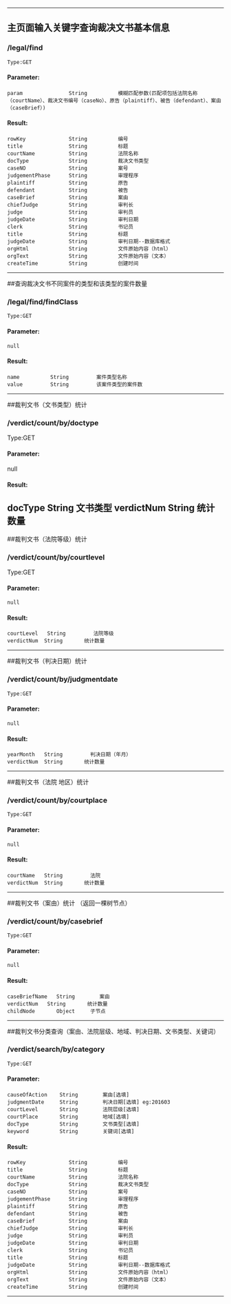 -----
## 主页面输入关键字查询裁决文书基本信息
### /legal/find
    Type:GET
#### Parameter:
    param               String          模糊匹配参数(匹配项包括法院名称（courtName）、裁决文书编号（caseNo）、原告（plaintiff）、被告（defendant）、案由（caseBrief）)
#### Result:
    rowKey              String          编号
    title               String          标题
    courtName           String          法院名称
    docType             String          裁决文书类型
    caseNO              String          案号
    judgementPhase      String          审理程序
    plaintiff           String          原告
    defendant           String          被告
    caseBrief           String          案由
    chiefJudge          String          审判长
    judge               String          审判员
    judgeDate           String          审判日期
    clerk               String          书记员
    title               String          标题
    judgeDate           String          审判日期--数据库格式
    orgHtml             String          文件原始内容（html）
    orgText             String          文件原始内容（文本）
    createTime          String          创建时间
 ----
##查询裁决文书不同案件的类型和该类型的案件数量
### /legal/find/findClass
    Type:GET
#### Parameter:
    null
#### Result:
    name          String         案件类型名称
    value         String         该案件类型的案件数
----

##裁判文书（文书类型）统计
### /verdict/count/by/doctype
  Type:GET
#### Parameter:
  null
#### Result:
  docType   String         文书类型
  verdictNum  String       统计数量
----

##裁判文书（法院等级）统计
### /verdict/count/by/courtlevel
  Type:GET
#### Parameter:
    null
#### Result:
    courtLevel   String         法院等级
    verdictNum  String       统计数量
----

##裁判文书（判决日期）统计
### /verdict/count/by/judgmentdate
    Type:GET
#### Parameter:
    null
#### Result:
    yearMonth   String         判决日期（年月）
    verdictNum  String       统计数量
----

##裁判文书（法院 地区）统计
### /verdict/count/by/courtplace
    Type:GET
#### Parameter:
    null
#### Result:
    courtName   String         法院
    verdictNum  String       统计数量
----

##裁判文书（案由）统计 （返回一棵树节点）
### /verdict/count/by/casebrief
    Type:GET
#### Parameter:
    null
#### Result:
    caseBriefName   String        案由
    verdictNum   String       统计数量
    childNode       Object     子节点
----

##裁判文书分类查询（案由、法院层级、地域、判决日期、文书类型、关键词）
### /verdict/search/by/category
    Type:GET
#### Parameter:
    causeOfAction    String        案由[选填]
    judgmentDate     String        判决日期[选填] eg:201603
    courtLevel       String        法院层级[选填]
    courtPlace       String        地域[选填]
    docType          String        文书类型[选填]
    keyword          String        关键词[选填]
#### Result:
    rowKey              String          编号
    title               String          标题
    courtName           String          法院名称
    docType             String          裁决文书类型
    caseNO              String          案号
    judgementPhase      String          审理程序
    plaintiff           String          原告
    defendant           String          被告
    caseBrief           String          案由
    chiefJudge          String          审判长
    judge               String          审判员
    judgeDate           String          审判日期
    clerk               String          书记员
    title               String          标题
    judgeDate           String          审判日期--数据库格式
    orgHtml             String          文件原始内容（html）
    orgText             String          文件原始内容（文本）
    createTime          String          创建时间
----

